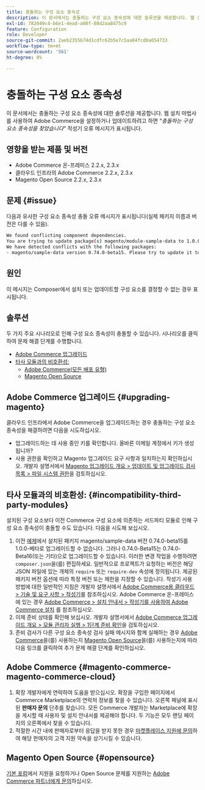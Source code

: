 ```yaml
---
title: 충돌하는 구성 요소 종속성
description: 이 문서에서는 충돌하는 구성 요소 종속성에 대한 솔루션을 제공합니다. 웹 설정 마법사를 사용하여 Adobe Commerce을 설정하거나 업데이트하려고 하면 *"충돌하는 구성 요소 종속성을 발견했습니다"* 작성기 오류 메시지가 표시됩니다.
exl-id: 782049c4-b6e1-4ead-a00f-80d2aa8475c9
feature: Configuration
role: Developer
source-git-commit: 2aeb2355b74d1cdfc62b5e7c5aa04fcd0a654733
workflow-type: tm+mt
source-wordcount: '561'
ht-degree: 0%

---
```


# 충돌하는 구성 요소 종속성

이 문서에서는 충돌하는 구성 요소 종속성에 대한 솔루션을 제공합니다. 웹 설치 마법사를 사용하여 Adobe Commerce을 설정하거나 업데이트하려고 하면 *&quot;충돌하는 구성 요소 종속성을 찾았습니다&quot;* 작성기 오류 메시지가 표시됩니다.

## 영향을 받는 제품 및 버전

* Adobe Commerce 온-프레미스 2.2.x, 2.3.x
* 클라우드 인프라의 Adobe Commerce 2.2.x, 2.3.x
* Magento Open Source 2.2.x, 2.3.x


## 문제 {#issue}

다음과 유사한 구성 요소 종속성 충돌 오류 메시지가 표시됩니다(실제 패키지 이름과 버전은 다를 수 있음).

```bash
We found conflicting component dependencies.
You are trying to update package(s) magento/module-sample-data to 1.0.0-beta
We have detected conflicts with the following packages:
- magento/sample-data version 0.74.0-beta15. Please try to update it to one of the following package versions: 0.74.0-beta16, 0.74.0-beta14, 0.74.0-beta13, 0.74.0-beta12, 0.74.0-beta11, 0.74.0-beta10, 0.74.0-beta9, 0.74.0-beta8, 0.74.0-beta7
```

## 원인

이 메시지는 Composer에서 설치 또는 업데이트할 구성 요소를 결정할 수 없는 경우 표시됩니다.

## 솔루션

두 가지 주요 시나리오로 인해 구성 요소 종속성이 충돌할 수 있습니다. 시나리오를 클릭하여 문제 해결 단계를 수행합니다.

* [Adobe Commerce 업그레이드](#upgrading-magento)
* [타사 모듈과의 비호환성:](#incompatibility-third-party-modules)
   * [Adobe Commerce(모든 배포 유형)](#magento-commerce-magento-commerce-cloud)
   * [Magento Open Source](#opensource)

## Adobe Commerce 업그레이드 {#upgrading-magento}

클라우드 인프라에서 Adobe Commerce을 업그레이드하는 경우 충돌하는 구성 요소 종속성을 해결하려면 다음을 시도하십시오.

* 업그레이드하는 데 사용 중인 키를 확인합니다. 올바른 이메일 계정에서 키가 생성됩니까?
* 사용 권한을 확인하고 Magento 업그레이드 요구 사항과 일치하는지 확인하십시오. 개발자 설명서에서 [Magento 업그레이드 개요 > 업데이트 및 업그레이드 검사 목록 > 파일 시스템 권한](https://experienceleague.adobe.com/ko/docs/commerce-operations/upgrade-guide/prepare/prerequisites#verify-file-system-permissions)을 검토하십시오.

## 타사 모듈과의 비호환성: {#incompatibility-third-party-modules}

설치된 구성 요소보다 이전 Commerce 구성 요소에 의존하는 서드파티 모듈로 인해 구성 요소 종속성이 충돌할 수도 있습니다. 다음을 시도해 보십시오.

1. 이전 [예제](#issue)에서 설치된 패키지 magento/sample-data 버전 0.74.0-beta15를 1.0.0-베타로 업그레이드할 수 없습니다. 그러나 0.74.0-Beta15는 0.74.0-Beta16(또는 기타)으로 업그레이드할 수 있습니다. 이러한 변경 작업을 수행하려면 `composer.json`을(를) 편집하세요. 일반적으로 프로젝트가 요청하는 버전은 해당 JSON 파일에 있는 개체의 `require` 또는 `require-dev` 속성에 정의됩니다. 제공된 패키지 버전 옵션에 따라 특정 버전 또는 제한을 지정할 수 있습니다. 작성기 사용 방법에 대한 일반적인 지침은 개발자 설명서에서 [Adobe Commerce용 클라우드 > 기술 및 요구 사항 > 작성기](https://experienceleague.adobe.com/ko/docs/commerce-cloud-service/user-guide/develop/overview#files)를 참조하십시오. Adobe Commerce 온-프레미스에 있는 경우 [Adobe Commerce > 설치 안내서 > 작성기를 사용하여 Adobe Commerce 설치](https://experienceleague.adobe.com/ko/docs/commerce-operations/installation-guide/composer) 를 참조하십시오.
1. 이제 준비 상태를 확인해 보십시오. 개발자 설명서에서 [Adobe Commerce 업그레이드 개요 > 모듈 관리자 실행 > 1단계 준비 확인](https://experienceleague.adobe.com/ko/docs/commerce-operations/upgrade-guide/overview)을 검토하십시오.
1. 준비 검사가 다른 구성 요소 종속성 검사 실패 메시지와 함께 실패하는 경우 [Adobe Commerce](#magento-commerce-magento-commerce-cloud)을(를) 사용하는지 [Magento Open Source](#opensource)을(를) 사용하는지에 따라 다음 링크를 클릭하여 추가 문제 해결 단계를 확인하십시오.

## Adobe Commerce {#magento-commerce-magento-commerce-cloud}

1. 확장 개발자에게 연락하여 도움을 받으십시오. 확장을 구입한 페이지에서 Commerce Marketplace의 연락처 정보를 찾을 수 있습니다. 오른쪽 패널에 표시된 **판매자 문의** 단추를 찾습니다. 모든 Commerce 개발자는 Marketplace에 확장을 게시할 때 사용자 및 설치 안내서를 제공해야 합니다. 두 기능은 모두 랜딩 페이지의 오른쪽에서 찾을 수 있습니다.
1. 적절한 시간 내에 판매자로부터 응답을 받지 못한 경우 [마켓플레이스 지원에 문의](mailto:commercemarketplacesupport@adobe.com)하여 해당 판매자의 고객 지원 약속을 상기시킬 수 있습니다.

## Magento Open Source {#opensource}

[기본 포럼](https://community.magento.com/)에서 지원을 요청하거나 Open Source 문제를 지원하는 [Adobe Commerce 파트너에게 문의](https://magento.com/find-a-partner)하십시오.
